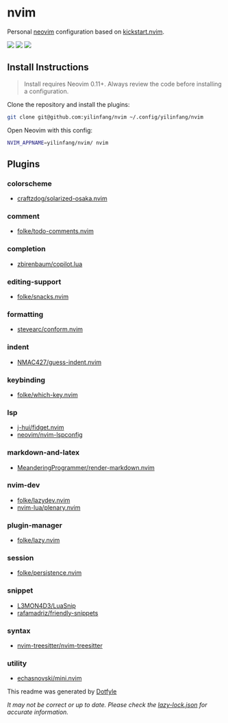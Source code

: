 # nvim

Personal [neovim](https://neovim.io/) configuration based on [kickstart.nvim](https://github.com/nvim-lua/kickstart.nvim).

<a href="https://dotfyle.com/yilinfang/nvim"><img src="https://dotfyle.com/yilinfang/nvim/badges/plugins?style=flat" /></a>
<a href="https://dotfyle.com/yilinfang/nvim"><img src="https://dotfyle.com/yilinfang/nvim/badges/plugin-manager?style=flat" /></a>
<a href="https://dotfyle.com/yilinfang/nvim"><img src="https://dotfyle.com/yilinfang/nvim/badges/leaderkey?style=flat" /></a>

## Install Instructions

> Install requires Neovim 0.11+. Always review the code before installing a configuration.

Clone the repository and install the plugins:

```sh
git clone git@github.com:yilinfang/nvim ~/.config/yilinfang/nvim
```

Open Neovim with this config:

```sh
NVIM_APPNAME=yilinfang/nvim/ nvim
```

## Plugins

### colorscheme

- [craftzdog/solarized-osaka.nvim](https://dotfyle.com/plugins/craftzdog/solarized-osaka.nvim)

### comment

- [folke/todo-comments.nvim](https://dotfyle.com/plugins/folke/todo-comments.nvim)

### completion

- [zbirenbaum/copilot.lua](https://dotfyle.com/plugins/zbirenbaum/copilot.lua)

### editing-support

- [folke/snacks.nvim](https://dotfyle.com/plugins/folke/snacks.nvim)

### formatting

- [stevearc/conform.nvim](https://dotfyle.com/plugins/stevearc/conform.nvim)

### indent

- [NMAC427/guess-indent.nvim](https://dotfyle.com/plugins/NMAC427/guess-indent.nvim)

### keybinding

- [folke/which-key.nvim](https://dotfyle.com/plugins/folke/which-key.nvim)

### lsp

- [j-hui/fidget.nvim](https://dotfyle.com/plugins/j-hui/fidget.nvim)
- [neovim/nvim-lspconfig](https://dotfyle.com/plugins/neovim/nvim-lspconfig)

### markdown-and-latex

- [MeanderingProgrammer/render-markdown.nvim](https://dotfyle.com/plugins/MeanderingProgrammer/render-markdown.nvim)

### nvim-dev

- [folke/lazydev.nvim](https://dotfyle.com/plugins/folke/lazydev.nvim)
- [nvim-lua/plenary.nvim](https://dotfyle.com/plugins/nvim-lua/plenary.nvim)

### plugin-manager

- [folke/lazy.nvim](https://dotfyle.com/plugins/folke/lazy.nvim)

### session

- [folke/persistence.nvim](https://dotfyle.com/plugins/folke/persistence.nvim)

### snippet

- [L3MON4D3/LuaSnip](https://dotfyle.com/plugins/L3MON4D3/LuaSnip)
- [rafamadriz/friendly-snippets](https://dotfyle.com/plugins/rafamadriz/friendly-snippets)

### syntax

- [nvim-treesitter/nvim-treesitter](https://dotfyle.com/plugins/nvim-treesitter/nvim-treesitter)

### utility

- [echasnovski/mini.nvim](https://dotfyle.com/plugins/echasnovski/mini.nvim)

This readme was generated by [Dotfyle](https://dotfyle.com)

_It may not be correct or up to date. Please check the [lazy-lock.json](lazy-lock.json) for accurate information._
